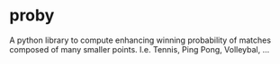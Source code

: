 # proby
A python library to compute enhancing winning probability of matches composed of many smaller points. I.e. Tennis, Ping Pong, Volleybal, ...
